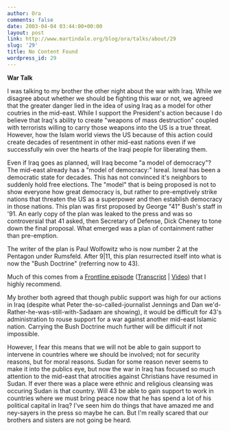```yaml
---
author: Ora
comments: false
date: 2003-04-04 03:44:00+00:00
layout: post
link: http://www.martindale.org/blog/ora/talks/about/29
slug: '29'
title: No Content Found
wordpress_id: 29
---
```


**War Talk**
  
I was talking to my brother the other night about the war with Iraq. While we disagree about whether we should be fighting this war or not, we agreed that the greater danger lied in the idea of using Iraq as a model for other coutries in the mid-east. While I support the President's action because I do believe that Iraq's ability to create "weapons of mass destruction" coupled with terrorists willing to carry those weapons into the US is a true threat. However, how the Islam world views the US because of this action could create decades of resentment in other mid-east nations even if we successfully win over the hearts of the Iraqi people for liberating them.
  

  
Even if Iraq goes as planned, will Iraq become "a model of democracy"? The mid-east already has a "model of democracy:" Isreal. Isreal has been a democratic state for decades. This has not convinced it's neighbors to suddenly hold free elections. The "model" that is being proposed is not to show everyone how great democracy is, but rather to pre-emptively strike nations that threaten the US as a superpower and then establish democracy in those nations. This plan was first proposed by George "41" Bush's staff in '91. An early copy of the plan was leaked to the press and was so controversial that 41 asked, then Secretary of Defense, Dick Cheney to tone down the final proposal. What emerged was a plan of containment rather than pre-emption.
  

  
The writer of the plan is Paul Wolfowitz  who is now number 2 at the Pentagon under Rumsfeld. After 9|11, this plan resurrected itself into what is now the "Bush Doctrine" (referring now to 43).
  

  
Much of this comes from a [Frontline episode](http://www.pbs.org/wgbh/pages/frontline/shows/iraq/) ([Transcript](http://www.pbs.org/wgbh/pages/frontline/shows/iraq/etc/script.html) | [Video](http://www.pbs.org/wgbh/pages/frontline/shows/iraq/view/)) that I highly recommend.
  

  
My brother both agreed that though public support was high for our actions in Iraq (despite what Peter the-so-called-journalist Jennings and Dan we'd-Rather-he-was-still-with-Sadaam are showing), it would be difficult for 43's administration to rouse support for a war against another mid-east Islamic nation. Carrying the Bush Doctrine much further will be difficult if not impossible.
  

  
However, I fear this means that we will not be able to gain support to intervene in countries where we should be involved; not for security reasons, but for moral reasons. Sudan for some reason never seems to make it into the publics eye, but now the war in Iraq has focused so much attention to the mid-east that atrocities against Christians have resumed in Sudan. If ever there was a place were ethnic and religious cleansing was occuring Sudan is that country. Will 43 be able to gain support to work in countries where we must bring peace now that he has spend a lot of his political capital in Iraq? I've seen him do things that have amazed me and ney-sayers in the press so maybe he can. But I'm really scared that our brothers and sisters are not going be heard.
